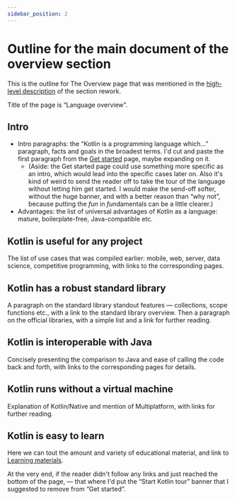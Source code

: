 ```yaml
---
sidebar_position: 2
---
```


# Outline for the main document of the overview section

This is the outline for The Overview page that was mentioned in the [high-level description](./overview.md) of the section rework.

Title of the page is “Language overview”.

## Intro

* Intro paragraphs: the “Kotlin is a programming language which...” paragraph, facts and goals in the broadest terms. I'd cut and paste the first paragraph from the [Get started](https://kotlinlang.org/docs/getting-started.html) page, maybe expanding on it.
  * (Aside: the Get started page could use something more specific as an intro, which would lead into the specific cases later on. Also it's kind of weird to send the reader off to take the tour of the language without letting him get started. I would make the send-off softer, without the huge banner, and with a better reason than “why not”, because putting the *fun* in *fun*damentals can be a little clearer.)
* Advantages: the list of universal advantages of Kotlin as a language: mature, boilerplate-free, Java-compatible etc.

## Kotlin is useful for any project

The list of use cases that was compiled earlier: mobile, web, server, data science, competitive programming, with links to the corresponding pages.

## Kotlin has a robust standard library

A paragraph on the standard library standout features — collections, scope functions etc., with a link to the standard library overview. Then a paragraph on the official libraries, with a simple list and a link for further reading.

## Kotlin is interoperable with Java
Concisely presenting the comparison to Java and ease of calling the code back and forth, with links to the corresponding pages for details.

## Kotlin runs without a virtual machine

Explanation of Kotlin/Native and mention of Multiplatform, with links for further reading.

## Kotlin is easy to learn
Here we can tout the amount and variety of educational material, and link to [Learning materials](https://kotlinlang.org/docs/learning-materials-overview.html).

At the very end, if the reader didn't follow any links and just reached the bottom of the page, — that where I'd put the “Start Kotlin tour” banner that I suggested to remove from “Get started”.